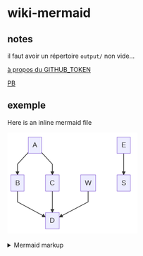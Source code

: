 # wiki-mermaid

## notes

il faut avoir un répertoire `output/` non vide...

[à propos du GITHUB_TOKEN](https://docs.github.com/en/actions/reference/authentication-in-a-workflow)

[PB](https://githubmemory.com/repo/yaSebastian/mermaid-markdown-test/issues)

## exemple

Here is an inline mermaid file

<!-- generated by mermaid compile action - START -->
![~mermaid diagram 1~](/output/README-md-1.png)
<details>
  <summary>Mermaid markup</summary>

```mermaid
graph TD;
    A-->B;
    A-->C;
    B-->D;
    C-->D;
    W-->D;
    E-->S;
    S-->T;
```

</details>
<!-- generated by mermaid compile action - END -->
